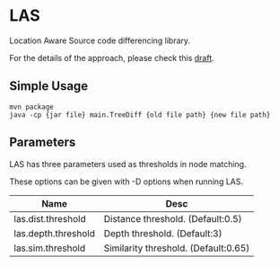 # LAS
Location Aware Source code differencing library.

For the details of the approach, please check this [draft](https://github.com/thwak/LAS/wiki/las.pdf).

## Simple Usage
```
mvn package
java -cp {jar file} main.TreeDiff {old file path} {new file path}
```

## Parameters
LAS has three parameters used as thresholds in node matching.

These options can be given with -D options when running LAS.

|Name | Desc|
|-------------------|----------------------------------|
|las.dist.threshold | Distance threshold. (Default:0.5)|
|las.depth.threshold | Depth threshold. (Default:3)|
|las.sim.threshold | Similarity threshold. (Default:0.65)|

